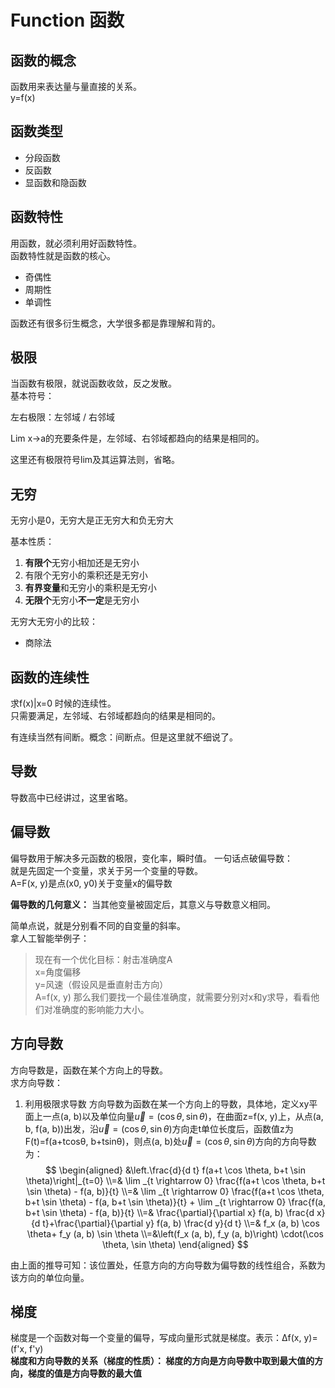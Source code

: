 # Function 函数

## 函数的概念

函数用来表达量与量直接的关系。  
y=f(x)

## 函数类型

- 分段函数
- 反函数
- 显函数和隐函数

## 函数特性

用函数，就必须利用好函数特性。  
函数特性就是函数的核心。  

- 奇偶性
- 周期性
- 单调性

函数还有很多衍生概念，大学很多都是靠理解和背的。

## 极限

当函数有极限，就说函数收敛，反之发散。  
基本符号：

左右极限：左邻域 / 右邻域

Lim x->a的充要条件是，左邻域、右邻域都趋向的结果是相同的。

这里还有极限符号lim及其运算法则，省略。

## 无穷

无穷小是0，无穷大是正无穷大和负无穷大

基本性质：

1. **有限个**无穷小相加还是无穷小
1. 有限个无穷小的乘积还是无穷小
1. **有界变量**和无穷小的乘积是无穷小
1. **无限个**无穷小**不一定**是无穷小

无穷大无穷小的比较：
* 商除法

## 函数的连续性

求f(x)|x=0 时候的连续性。  
只需要满足，左邻域、右邻域都趋向的结果是相同的。

有连续当然有间断。概念：间断点。但是这里就不细说了。

## 导数

导数高中已经讲过，这里省略。

## 偏导数

偏导数用于解决多元函数的极限，变化率，瞬时值。
一句话点破偏导数：  
就是先固定一个变量，求关于另一个变量的导数。  
A=F(x, y)是点(x0, y0)关于变量x的偏导数

**偏导数的几何意义：**
当其他变量被固定后，其意义与导数意义相同。

简单点说，就是分别看不同的自变量的斜率。  
拿人工智能举例子：

> 现在有一个优化目标：射击准确度A  
> x=角度偏移  
> y=风速（假设风是垂直射击方向）  
> A=f(x, y) 那么我们要找一个最佳准确度，就需要分别对x和y求导，看看他们对准确度的影响能力大小。

## 方向导数

方向导数是，函数在某个方向上的导数。  
求方向导数：  
1. 利用极限求导数
方向导数为函数在某一个方向上的导数，具体地，定义xy平面上一点(a, b)以及单位向量$\vec u = (\cos \theta , \sin \theta )$，在曲面z=f(x, y)上，从点(a, b, f(a, b))出发，沿$\vec u = (\cos \theta , \sin \theta )$方向走t单位长度后，函数值z为F(t)=f(a+tcosθ, b+tsinθ)，则点(a, b)处$\vec u = (\cos \theta , \sin \theta )$方向的方向导数为：
$$ 
\begin{aligned} &\left.\frac{d}{d t} f(a+t \cos \theta, b+t \sin \theta)\right|_{t=0} \\=& \lim _{t \rightarrow 0} \frac{f(a+t \cos \theta, b+t \sin \theta) - f(a, b)}{t} \\=& \lim _{t \rightarrow 0} \frac{f(a+t \cos \theta, b+t \sin \theta) - f(a, b+t \sin \theta)}{t} + \lim _{t \rightarrow 0} \frac{f(a, b+t \sin \theta) - f(a, b)}{t} \\=& \frac{\partial}{\partial x} f(a, b) \frac{d x}{d t}+\frac{\partial}{\partial y} f(a, b) \frac{d y}{d t} \\=& f_x (a, b) \cos \theta+ f_y (a, b) \sin \theta \\=&\left(f_x (a, b), f_y (a, b)\right) \cdot(\cos \theta, \sin \theta) \end{aligned}
$$

由上面的推导可知：该位置处，任意方向的方向导数为偏导数的线性组合，系数为该方向的单位向量。

## 梯度

梯度是一个函数对每一个变量的偏导，写成向量形式就是梯度。表示：Δf(x, y)=(f'x, f'y)  
**梯度和方向导数的关系（梯度的性质）：
梯度的方向是方向导数中取到最大值的方向，梯度的值是方向导数的最大值**

